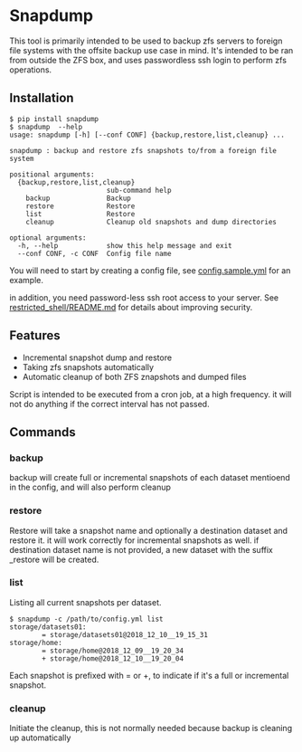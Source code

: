 # Snapdump

This tool is primarily intended to be used to backup zfs servers to foreign file systems with the offsite backup use case in mind.
It's intended to be ran from outside the ZFS box, and uses passwordless ssh login to perform zfs operations.

## Installation
```
$ pip install snapdump
$ snapdump  --help
usage: snapdump [-h] [--conf CONF] {backup,restore,list,cleanup} ...

snapdump : backup and restore zfs snapshots to/from a foreign file system

positional arguments:
  {backup,restore,list,cleanup}
                        sub-command help
    backup              Backup
    restore             Restore
    list                Restore
    cleanup             Cleanup old snapshots and dump directories

optional arguments:
  -h, --help            show this help message and exit
  --conf CONF, -c CONF  Config file name
```
You will need to start by creating a config file, see [config.sample.yml](snapdump/config.sample.yml) for an example.

in addition, you need password-less ssh root access to your server. See [restricted_shell/README.md](restricted_shell/README.md) for details about improving security.

## Features
* Incremental snapshot dump and restore
* Taking zfs snapshots automatically
* Automatic cleanup of both ZFS znapshots and dumped files

Script is intended to be executed from a cron job, at a high frequency. it will not do anything 
if the correct interval has not passed.

## Commands
### backup
backup will create full or incremental snapshots of each dataset mentioend in the config, and will also perform cleanup

### restore
Restore will take a snapshot name and optionally a destination dataset and restore it. it will work correctly for incremental snapshots as well.
if destination dataset name is not provided, a new dataset with the suffix _restore will be created.

### list
Listing all current snapshots per dataset.
```
$ snapdump -c /path/to/config.yml list
storage/datasets01:
        = storage/datasets01@2018_12_10__19_15_31
storage/home:
        = storage/home@2018_12_09__19_20_34
        + storage/home@2018_12_10__19_20_04
```
Each snapshot is prefixed with = or +, to indicate if it's a full or incremental snapshot.

### cleanup
Initiate the cleanup, this is not normally needed because backup is cleaning up automatically
